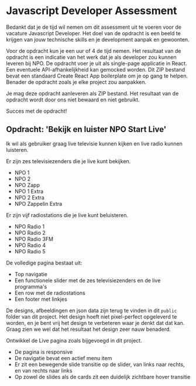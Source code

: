 # Javascript Developer Assessment

Bedankt dat je de tijd wil nemen om dit assessment uit te voeren voor de vacature Javascript Developer. Het doel van de opdracht is een beeld te krijgen van jouw technische skills en je development aanpak en gewoonten.

Voor de opdracht kun je een uur of 4 de tijd nemen. Het resultaat van de opdracht is een indicatie van het werk dat je als developer zou kunnen leveren bij NPO. De opdracht voer je uit als single-page applicatie in React. Een eventuele API-afhankelijkheid kan gemocked worden. Dit ZIP bestand bevat een standaard Create React App boilerplate om je op gang te helpen. Benader de opdracht zoals je elke project zou aanpakken.

Je mag deze opdracht aanleveren als ZIP bestand. Het resultaat van de opdracht wordt door ons niet bewaard en niet gebruikt.

Succes met de opdracht!

## Opdracht: 'Bekijk en luister NPO Start Live'

Ik wil als gebruiker graag live televisie kunnen kijken en live radio kunnen luisteren.

Er zijn zes televisiezenders die je live kunt bekijken.

- NPO 1
- NPO 2
- NPO Zapp
- NPO 1 Extra
- NPO 2 Extra
- NPO Zappelin Extra

Er zijn vijf radiostations die je live kunt beluisteren.

- NPO Radio 1
- NPO Radio 2
- NPO Radio 3FM
- NPO Radio 4
- NPO Radio 5

De volledige pagina bestaat uit:

- Top navigatie
- Een functionele slider met de zes televisiezenders en de live programma's
- Een row met de radiostations
- Een footer met linkjes

De designs, afbeeldingen en json data zijn terug te vinden in dit `public` folder van dit project.
Het design hoeft niet pixel-perfect opgeleverd te worden, en je bent vrij het design te verbeteren waar je denkt dat dat kan.
Graag zien we wel dat het resultaat het design zeer nauw benaderd.

Ontwikkel de Live pagina zoals bijgevoegd in dit project.

- De pagina is responsive
- De navigatie bevat een actief menu item
- Er zit een bewegende slide transitie op de slider, van links naar rechts, en van rechts naar links
- Op zowel de slides als de cards zit een duidelijk zichtbare hover transitie
